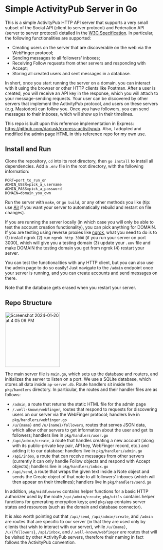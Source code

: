 # Simple ActivityPub Server in Go
This is a simple ActivityPub HTTP API server that supports a very small subset of the Social API (client to server protocol) and Federation API (server to server protocol) detailed in the [W3C Specification](https://www.w3.org/TR/activitypub). In particular, the following functionalities are supported:

* Creating users on the server that are discoverable on the web via the WebFinger protocol;
* Sending messages to all followers' inboxes;
* Receiving Follow requests from other servers and responding with Accept;
* Storing all created users and sent messages in a database.


In short, once you start running the server on a domain, you can interact with it using the browser or other HTTP clients like Postman. After a user is created, you will receive an API key in the response, which you will attach to your message-sending requests. Your user can be discovered by other servers that implement the ActivityPub protocol, and users on these servers (e.g. Mastodon) can follow you. Once you have followers, you can send messages to their inboxes, which will show up in their timelines.

This repo is built upon this reference implementation in Express: https://github.com/dariusk/express-activitypub. Also, I adopted and modified the admin page HTML in this reference repo for my own use.

## Install and Run
Clone the repository, `cd` into its root directory, then `go install` to install all dependencies. 
Add a `.env` file in the root directory, with the following information:
```
PORT=port_to_run_on
ADMIN_USER=pick_a_username
ADMIN_PASS=pick_a_password
DOMAIN=domain_you_own
```
Run the server with `make`, or `go build`, or any other methods you like (tip: use [Air](https://github.com/cosmtrek/air) if you want your server to automatically rebuild and restart on file changes). 

If you are running the server locally (in which case you will only be able to test the account creation functionality), you can pick anything for DOMAIN. If you are testing using reverse proxies like [ngrok](https://ngrok.com/), what you need to do is to (1) install ngrok (2) run `ngrok http 3000` (if you run your server on port 3000), which will give you a testing domain (3) update your `.env` file and make DOMAIN the testing domain you get from ngrok (4) restart your server. 

You can test the functionalities with any HTTP client, but you can also use the admin page to do so easily! Just navigate to the `/admin` endpoint once your server is running, and you can create accounts and send messages on there.

Note that the database gets erased when you restart your server.

## Repo Structure
<img width="180" alt="Screenshot 2024-01-20 at 4 05 06 PM" src="https://github.com/helenduz/activitypub-project/assets/62923883/6ceb133d-23c4-454b-914f-abcb0e93c34f">

The main server file is `main.go`, which sets up the database and routers, and initializes the server to listen on a port. We use a SQLite database, which stores all data inside `ap-server.db`. Route handlers sit inside the `pkg/handlers` directory. In particular, the routes and their handler files are as follows:

* `/admin`, a route that returns the static HTML file for the admin page
* `/.well-known/webfinger`, routes that respond to requests for discovering users on our server via the WebFinger protocol; handlers live in `pkg/handlers/webfinger.go`
* `/u/{name}` and `/u/{name}/followers`, routes that serves JSON data, which allow other servers to get information about the user and get its followers; handlers live in `pkg/handlers/user.go`
* `/api/admin/create`, a route that handles creating a new account (along with its public-private key pair, API key, WebFinger record, etc.) and adding it to our database; handlers live in `pkg/handlers/admin.go`
* `/api/inbox`, a route that can receive messages from other servers (currently it can only handle Follow objects and respond with Accept objects); handlers live in `pkg/handlers/inbox.go`
* `/api/send`, a route that wraps the given text inside a Note object and sends the Create object of that note to all followers' inboxes (which will then appear on their timelines); handlers live in `pkg/handlers/send.go`

In addition, `pkg/middlewares` contains helper functions for a basic HTTP authorizer used by the route `/api/admin/create`; `pkg/utils` contains helper functions for generating encryption keys; and `pkg/app` contains server states and resources (such as the domain and database connector). 

It is also worth pointing out that `/api/send`, `/api/admin/create`, and `/admin` are routes that are specific to our server (in that they are used only by clients that wish to interact with our server), while `/u/{name}`, `/u/{followers}`, `/api/inbox`, and `/.well-known/webfinger` are routes that will be visited by other ActivityPub servers, therefore their naming in fact follows the ActivityPub convention.

